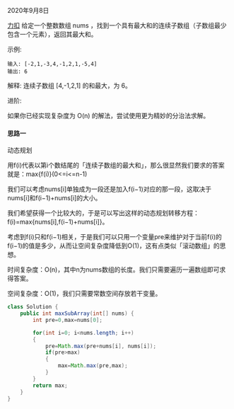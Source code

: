 2020年9月8日

[力扣](https://leetcode-cn.com/problems/maximum-subarray)
给定一个整数数组 nums ，找到一个具有最大和的连续子数组（子数组最少包含一个元素），返回其最大和。

示例:
```
输入: [-2,1,-3,4,-1,2,1,-5,4]
输出: 6
```
解释: 连续子数组 [4,-1,2,1] 的和最大，为 6。

进阶:

如果你已经实现复杂度为 O(n) 的解法，尝试使用更为精妙的分治法求解。

#### 思路一

动态规划

用f(i)代表以第i个数结尾的「连续子数组的最大和」，那么很显然我们要求的答案就是：max{f(i)}(0<=i<=n-1)

我们可以考虑nums[i]单独成为一段还是加入f(i−1)对应的那一段，这取决于nums[i]和f(i−1)+nums[i]的大小。

我们希望获得一个比较大的，于是可以写出这样的动态规划转移方程：
f(i)=max{nums[i],f(i−1)+nums[i]}。

考虑到f(i)只和f(i−1)相关，于是我们可以只用一个变量pre来维护对于当前f(i)的f(i−1)的值是多少，从而让空间复杂度降低到O(1)，这有点类似「滚动数组」的思想。


时间复杂度：O(n)，其中n为nums数组的长度。我们只需要遍历一遍数组即可求得答案。

空间复杂度：O(1)，我们只需要常数空间存放若干变量。

```java
class Solution {
    public int maxSubArray(int[] nums) {
        int pre=0,max=nums[0];

        for(int i=0; i<nums.length; i++)
        {
            pre=Math.max(pre+nums[i], nums[i]);
            if(pre>max)
            {
                max=Math.max(pre,max);
            }
        }
        return max;
    }
}
```

